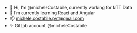 - 👋 Hi, I’m @micheleCostabile, currently working for NTT Data
- 🌱 I’m currently learning React and Angular
- 📫 michele.costabile.pvt@gmail.com
- ✨ GitLab account: @micheleCostabile
<!---
micheleCostabile/micheleCostabile is a ✨ special ✨ repository because its `README.md` (this file) appears on your GitHub profile.
You can click the Preview link to take a look at your changes.
--->
